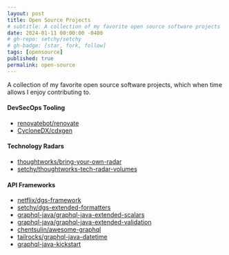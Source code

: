 ```yaml
---
layout: post
title: Open Source Projects
# subtitle: A collection of my favorite open source software projects
date: 2024-01-11 00:00:00 -0400
# gh-repo: setchy/setchy
# gh-badge: [star, fork, follow]
tags: [opensource]
published: true
permalink: open-source
---
```


A collection of my favorite open source software projects, which when time allows I enjoy contributing to.

#### DevSecOps Tooling

- <span id="github-icon">[renovatebot/renovate](https://github.com/renovatebot/renovate)
- <span id="github-icon">[CycloneDX/cdxgen](https://github.com/CycloneDX/cdxgen)

#### Technology Radars

- <span id="github-icon">[thoughtworks/bring-your-own-radar](https://github.com/thoughtworks/build-your-own-radar)
- <span id="github-icon">[setchy/thoughtworks-tech-radar-volumes](https://github.com/setchy/thoughtworks-tech-radar-volumes)

#### API Frameworks

- <span id="github-icon">[netflix/dgs-framework](https://github.com/Netflix/dgs-framework)
- <span id="github-icon">[setchy/dgs-extended-formatters](https://github.com/setchy/dgs-extended-formatters)
- <span id="github-icon">[graphql-java/graphql-java-extended-scalars](https://github.com/graphql-java/graphql-java-extended-scalars)
- <span id="github-icon">[graphql-java/graphql-java-extended-validation](https://github.com/graphql-java/graphql-java-extended-scalars)
- <span id="github-icon">[chentsulin/awesome-graphql](https://github.com/chentsulin/awesome-graphql)
- <span id="github-icon">[tailrocks/graphql-java-datetime](https://github.com/tailrocks/graphql-java-datetime)
- <span id="github-icon">[graphql-java-kickstart](https://github.com/graphql-java-kickstart)

